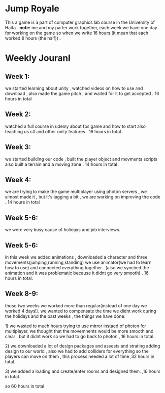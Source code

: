 # Jump Royale
 This a game  is a part of computer graphics lab course in the University of Haifa .
<b>note:</b> me and my parter work together, each week we have one day for working on the game so when we write 16 hours (it mean that each worked 8 hours (the half)) . 
<h1> Weekly Jouranl </h1>
<h2> Week 1:</h2>
we started learning about unity , watched videos on how to use and download , also made the game pitch , and waited for it to get accepted . 16 hours in total

<h2>Week 2:</h2>
watched a full course in udemy about fps game and how to start also teaching us c# and other unity features . 16 hours in total . 

<h2>Week 3:</h2>
we started building our code , built the player object and movments scripts also built a terrain and a moving zone . 14 hours in total . 

<h2>Week 4:</h2>
we are trying to make the game multiplayer using photon servers , we almost made it  , but it's lagging a bit , we are working on improving the code . 14 hours in total

<h2>Week 5-6:</h2>
we were very busy cause of holidays and job interviews.

<h2>Week 5-6:</h2>
in this week we added animations , downloaded a character and three movements(jumping,running,standing) we use animator(we had to learn how to use) and connected everything together . (also we synched the animation and it was problematic because it didnt go very smooth) . 16 hours in total.

<h2>Week 8-9:</h2>
<p>those two weeks we worked more than regular(instead of one day we worked 4 days!). we wanted to compensate the time we didnt work during the holidays and the past weeks , the things we have done: </p>
<p>1) we wasted to much hours trying to use mirror instaed of photon for multiplayer,
we thought that the movemnents would be more smooth and clear , but it didnt work so we had to go back to photon , 16 hours in total.</p> 
<p>2) we downloaded a lot of design packages and assests and strating adding design to our world , also we had to add colliders for everything so the players can move on them , this process needed a lot of time ,32 hours in total.</p>
<p> 3) we added a loading and create/enter rooms and designed them. ,16 hours in total.</p>
<p>so 60 hours in total</p>


